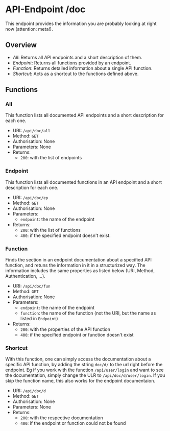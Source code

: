# API-Endpoint /doc

This endpoint provides the information you are probably looking at right now (attention: meta!).

## Overview
*	*All*: Returns all API endpoints and a short description of them.
*	*Endpoint*: Returns all functions provided by an endpoint.
*	*Function*: Returns detailed information about a single API function.
*	*Shortcut*: Acts as a shortcut to the functions defined above.

## Functions

### All
This function lists all documented API endpoints and a short description for each one.
*	URI: `/api/doc/all`
*	Method: `GET`
*	Authorisation: None
*	Parameters: None
*	Returns:
	*	`200`: with the list of endpoints

### Endpoint
This function lists all documented functions in an API endpoint and a short description for each one.
*	URI: `/api/doc/ep`
*	Method: `GET`
*	Authorisation: None
*	Parameters:
	*	`endpoint`: the name of the endpoint
*	Returns:
	*	`200`: with the list of functions
	*	`400`: if the specified endpoint doesn't exist.

### Function
Finds the section in an endpoint documentation about a specified API function, and retuns the
information in it in a structurized way. The information includes the same properties as listed
below (URI, Method, Authentication, ...).
*	URI: `/api/doc/fun`
*	Method: `GET`
*	Authorisation: None
*	Parameters:
	*	`endpoint`: the name of the endpoint
	*	`function`: the name of the function (not the URI, but the name as listed in `Endpoint`)
*	Returns:
	*	`200`: with the properties of the API function
	*	`400`: if the specified endpoint or function doesn't exist

### Shortcut
With this function, one can simply access the documentation about a specific API function, by
adding the string `doc/d/` to the url right before the endpoint. Eg if you work with the
function `/api/user/login` and want to see the documentation, simply change the ULR to
`/api/doc/d/user/login`. If you skip the function name, this also works for the endpoint documentaion.
*	URI: `/api/doc/d`
*	Method: `GET`
*	Authorisation: None
*	Parameters: None
*	Returns:
	*	`200`: with the respective documentation
	*	`400`: if the endpoint or function could not be found
